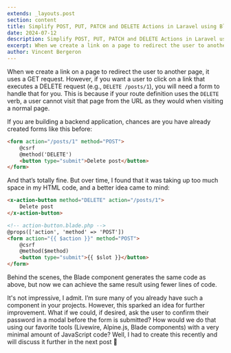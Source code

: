 ```yaml
---
extends: _layouts.post
section: content
title: Simplify POST, PUT, PATCH and DELETE Actions in Laravel using Blade components
date: 2024-07-12
description: Simplify POST, PUT, PATCH and DELETE Actions in Laravel using Blade components
excerpt: When we create a link on a page to redirect the user to another page, it uses a GET request. However, if you want a user to click on a link that executes a DELETE request...
author: Vincent Bergeron
---
```


When we create a link on a page to redirect the user to another page, it uses a GET request. However, if you want a user to click on a link that executes a DELETE request (e.g., `DELETE /posts/1`), you will need a form to handle that for you. This is because if your route definition uses the `DELETE` verb, a user cannot visit that page from the URL as they would when visiting a normal page.

If you are building a backend application, chances are you have already created forms like this before:

```html
<form action="/posts/1" method="POST">
    @csrf
    @method('DELETE')
    <button type="submit">Delete post</button>
</form>
```

And that’s totally fine. But over time, I found that it was taking up too much space in my HTML code, and a better idea came to mind:

```html
<x-action-button method="DELETE" action="/posts/1">
    Delete post
</x-action-button>

<!-- action-button.blade.php -->
@props(['action', 'method' => 'POST'])
<form action="{{ $action }}" method="POST">
    @csrf
    @method($method)
    <button type="submit">{{ $slot }}</button>
</form>
```

Behind the scenes, the Blade component generates the same code as above, but now we can achieve the same result using fewer lines of code.

It's not impressive, I admit. I’m sure many of you already have such a component in your projects. However, this sparked an idea for further improvement. What if we could, if desired, ask the user to confirm their password in a modal before the form is submitted? How would we do that using our favorite tools (Livewire, Alpine.js, Blade components) with a very minimal amount of JavaScript code? Well, I had to create this recently and will discuss it further in the next post 🙂
